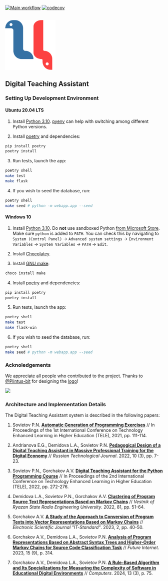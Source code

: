 [![Main workflow](https://github.com/kispython-ru/dta/actions/workflows/workflow.yml/badge.svg?branch=main)](https://github.com/kispython-ru/dta/actions/workflows/workflow.yml) [![codecov](https://codecov.io/gh/kispython-ru/dta/branch/main/graph/badge.svg)](https://codecov.io/gh/kispython-ru/dta)

<br>
<a href="https://github.com/worldbeater/dta">
  <img width="160" heigth="160" src="./webapp/static/logo.svg">
</a>
<br>

## Digital Teaching Assistant

### Setting Up Development Environment

#### Ubuntu 20.04 LTS

1. Install [Python 3.10](https://docs.python.org/3/whatsnew/3.10.html). [pyenv](https://github.com/pyenv/pyenv) can help with switching among different Python versions.

2. Install [poetry](https://github.com/python-poetry/poetry) and dependencies:
```bash
pip install poetry
poetry install
```

3. Run tests, launch the app:
```bash
poetry shell
make test
make flask
```

4. If you wish to seed the database, run:
```bash
poetry shell
make seed # python -m webapp.app --seed
```

#### Windows 10

1. Install [Python 3.10](https://docs.python.org/3/whatsnew/3.10.html). Do **not** use sandboxed Python [from Microsoft Store](https://github.com/python-poetry/poetry/issues/5331). Make sure `python` is added to `PATH`. You can check this by navigating to `System (Control Panel)` -> `Advanced system settings` -> `Environment Variables` -> `System Variables` -> `PATH` -> `Edit`.

2. Install [Chocolatey](https://chocolatey.org/install).

3. Install [GNU make](https://community.chocolatey.org/packages/make):
```bash
choco install make
```

4. Install [poetry](https://github.com/python-poetry/poetry) and dependencies:
```bash
pip install poetry
poetry install
```

5. Run tests, launch the app:
```bash
poetry shell
make test
make flask-win
```

6. If you wish to seed the database, run:
```bash
poetry shell
make seed # python -m webapp.app --seed
```

### Acknoledgements

We appreciate all people who contributed to the project. Thanks to [@Plintus-bit](https://github.com/Plintus-bit) for designing the [logo](https://github.com/kispython-ru/dta#readme)!

<a href="https://github.com/kispython-ru/dta/graphs/contributors">
  <img src="https://contrib.rocks/image?repo=kispython-ru/dta" />
</a>

### Architecture and Implementation Details

The Digital Teaching Assistant system is described in the following papers:

1. Sovietov P.N. [**Automatic Generation of Programming Exercises**](https://arxiv.org/abs/2205.11304) // In Proceedings of the 1st International Conference on Technology Enhanced Learning in Higher Education (TELE), 2021, pp. 111-114.

2. Andrianova E.G., Demidova L.A., Sovietov P.N. [**Pedagogical Design of a Digital Teaching Assistant in Massive Professional Training for the Digital Economy**](https://www.rtj-mirea.ru/jour/article/view/518/355) // *Russian Technological Journal*. 2022, 10 (3), pp. 7-23.

3. Sovietov P.N., Gorchakov A.V. [**Digital Teaching Assistant for the Python Programming Course**](https://ieeexplore.ieee.org/document/9801060) // In Proceedings of the 2nd International Conference on Technology Enhanced Learning in Higher Education (TELE), 2022, pp. 272-276.

4. Demidova L.A., Sovietov P.N., Gorchakov A.V. [**Clustering of Program Source Text Representations Based on Markov Chains**](https://doi.org/10.21667/1995-4565-2022-81-51-64) // *Vestnik of Ryazan State Radio Engineering University*. 2022, 81, pp. 51-64.

5. Gorchakov A.V. [**A Study of the Approach to Conversion of Program Texts into Vector Representations Based on Markov Chains**](https://itstd-journal.ru/?page_id=758&volume=2&year=2023&lang=en) // *Electronic Scientific Journal "IT-Standard"*. 2023, 2, pp. 40-50.

6. Gorchakov A.V., Demidova L.A., Sovietov P.N. [**Analysis of Program Representations Based on Abstract Syntax Trees and Higher-Order Markov Chains for Source Code Classification Task**](https://www.mdpi.com/1999-5903/15/9/314) // *Future Internet*. 2023, 15 (9), p. 314.

7. Gorchakov A.V., Demidova L.A., Sovietov P.N. [**A Rule-Based Algorithm and Its Specializations for Measuring the Complexity of Software in Educational Digital Environments**](https://www.mdpi.com/2073-431X/13/3/75) // *Computers*. 2024, 13 (3), p. 75.
